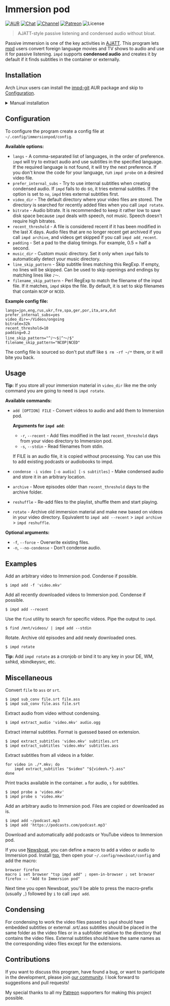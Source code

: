 # Immersion pod

[![AUR](https://img.shields.io/badge/AUR-install-blue.svg)](https://aur.archlinux.org/packages/impd-git/)
[![Chat](https://img.shields.io/badge/chat-join-green)](https://tatsumoto-ren.github.io/blog/join-our-community.html)
[![Channel](https://shields.io/badge/channel-subscribe-blue?logo=telegram&color=3faee8)](https://t.me/ajatt_tools)
[![Patreon](https://img.shields.io/badge/patreon-support-orange)](https://www.patreon.com/bePatron?u=43555128)
![License](https://img.shields.io/github/license/Ajatt-Tools/impd)

> AJATT-style passive listening and condensed audio without bloat.

Passive immersion is one of the key activities in
[AJATT](http://www.alljapaneseallthetime.com/blog/all-japanese-all-the-time-ajatt-how-to-learn-japanese-on-your-own-having-fun-and-to-fluency/).
This program lets
[mpd](https://wiki.archlinux.org/index.php/Music_Player_Daemon)
users convert foreign language movies and TV shows to audio and use it for passive listening.
`impd` supports **condensed audio** and creates it by default
if it finds subtitles in the container or externally.

## Installation

Arch Linux users can install the
[impd-git](https://aur.archlinux.org/packages/impd-git/)
AUR package and skip to [Configuration](#configuration).

<details>

<summary>Manual installation</summary>

1) Install dependencies

    * Mandatory:
        * [mpd](https://wiki.archlinux.org/index.php/Music_Player_Daemon)
        * [FFmpeg](https://wiki.archlinux.org/index.php/FFmpeg)

    * Optional:
        * [mpc](https://archlinux.org/packages/extra/x86_64/mpc/) - Interaction with `mpd`.
        * [libnotify](https://archlinux.org/packages/extra/x86_64/libnotify/) - Desktop notifications.
        * [youtube-dl](https://wiki.archlinux.org/index.php/Youtube-dl) - Adding audio from Youtube.

2) Clone the repo
    ```
    $ git clone 'https://github.com/Ajatt-Tools/impd.git' ~/.local/share/impd
    ```
3) Link the `impd` executable somewhere in your `PATH`
    ```
    $ ln -s ~/.local/share/impd/impd ~/.local/bin/impd
    ```

</details>

## Configuration

To configure the program create a config file at `~/.config/immersionpod/config`.

**Available options:**

* `langs` - A comma-separated list of languages, in the order of preference.
  `impd` will try to extract audio and use subtitles in the specified language.
  If the required language is not found, it will try the next preference.
  If you don't know the code for your language, run `impd probe` on a desired video file.
* `prefer_internal_subs` - Try to use internal subtitles when creating condensed audio.
  If `impd` fails to do so, it tries external subtitles.
  If the option is set to `no`, `impd` tries external subtitles first.
* `video_dir` - The default directory where your video files are stored.
  The directory is searched for recently added files when you call `impd rotate`.
* `bitrate` - Audio bitrate.
  It is recommended to keep it rather low to save disk space because `impd` deals with speech, not music.
  Speech doesn't require high bitrates.
* `recent_threshold` - A file is considered recent if it has been modified in the last X days.
  Audio files that are no longer recent get archived if you call `impd archive`,
  and videos get skipped if you call `impd add_recent`.
* `padding` - Set a pad to the dialog timings. For example, 0.5 = half a second.
* `music_dir` - Custom music directory. Set it only when `impd` fails to automatically detect your music directory.
* `line_skip_pattern` - Skip subtitle lines matching this RegExp.
  If empty, no lines will be skipped.
Can be used to skip openings and endings by matching lines like `♪〜`.
* `filename_skip_pattern` - Perl RegExp to match the filename of the input file.
  If it matches, `impd` skips the file.
  By default, it is set to skip filenames that contain `NCOP` or `NCED`.

**Example config file:**

```
langs=jpn,eng,rus,ukr,fre,spa,ger,por,ita,ara,dut
prefer_internal_subs=yes
video_dir=~/Videos/ongoing
bitrate=32k
recent_threshold=10
padding=0.2
line_skip_pattern="^♪〜$|^〜♪$"
filename_skip_pattern="NCOP|NCED"
```

The config file is sourced so don't put stuff like `$ rm -rf ~/*` there, or it will bite you back.

## Usage

**Tip:** If you store all your immersion material in `video_dir` like me
the only command you are going to need is `impd rotate`.

**Available commands:**

* `add [OPTION] FILE` - Convert videos to audio and add them to Immersion pod.

    **Arguments for `impd add`:**
    * `-r`, `--recent` - Add files modified in the last `recent_threshold` days
    from your video directory to Immersion pod.
    * `-s`, `--stdin` - Read filenames from stdin.

    If FILE is an audio file, it is copied without processing.
    You can use this to add existing podcasts or audiobooks to impd.
* `condense -i video [-o audio] [-s subtitles]` - Make condensed audio and store it in an arbitrary location.
* `archive` - Move episodes older than `recent_threshold` days to the archive folder.
* `reshuffle` - Re-add files to the playlist, shuffle them and start playing.
* `rotate` - Archive old immersion material and make new based on videos in your video directory.
    Equivalent to `impd add --recent` > `impd archive` > `impd reshuffle`.

**Optional arguments:**
* `-f`, `--force` - Overwrite existing files.
* `-n`, `--no-condense` - Don't condense audio.

## Examples

Add an arbitrary video to Immersion pod. Condense if possible.

```
$ impd add -f 'video.mkv'
```

Add all recently downloaded videos to Immersion pod. Condense if possible.

```
$ impd add --recent
```

Use the `find` utility to search for specific videos.
Pipe the output to `impd`.

```
$ find /mnt/videos/ | impd add --stdin
```

Rotate.
Archive old episodes and add newly downloaded ones.

```
$ impd rotate
```

**Tip:** Add `impd rotate` as a cronjob or bind it to any key in your DE, WM, sxhkd, xbindkeysrc, etc.

## Miscellaneous

Convert `file` to `ass` or `srt`.

```
$ impd sub_conv file.srt file.ass
$ impd sub_conv file.ass file.srt
```

Extract audio from video without condensing.

```
$ impd extract_audio 'video.mkv' audio.ogg
```

Extract internal subtitles.
Format is guessed based on extension.

```
$ impd extract_subtitles 'video.mkv' subtitles.srt
$ impd extract_subtitles 'video.mkv' subtitles.ass
```

Extract subtitles from all videos in a folder.

```
for video in ./*.mkv; do
    impd extract_subtitles "$video" "${video%.*}.ass"
done
```

Print tracks available in the container.
`a` for audio, `s` for subtitles.

```
$ impd probe a 'video.mkv'
$ impd probe s 'video.mkv'
```

Add an arbitrary audio to Immersion pod.
Files are copied or downloaded as is.

```
$ impd add ~/podcast.mp3
$ impd add 'https://podcasts.com/podcast.mp3'
```

Download and automatically add podcasts or YouTube videos to Immersion pod.

If you use
[Newsboat](https://wiki.archlinux.org/title/Newsboat),
you can define a macro to add a video or audio to Immersion pod.
Install
[tsp](https://aur.archlinux.org/packages/task-spooler/),
then open your `~/.config/newsboat/config` and add the macro:

```
browser firefox
macro i set browser "tsp impd add" ; open-in-browser ; set browser firefox -- "Add to Immersion pod"
```

Next time you open Newsboat,
you'll be able to press the macro-prefix (usually `,`) followed by `i` to call `impd add`.

## Condensing

For condensing to work the video files passed to `impd` should have embedded subtitles
or external .srt/.ass subtitles should be placed in the same folder as the video files
or in a subfolder relative to the directory that contains the video files.
External subtitles should have the same names as the corresponding video files except for the extensions.

## Contributions

If you want to discuss this program, have found a bug, or want to participate in the development,
please join [our community](https://tatsumoto-ren.github.io/blog/join-our-community.html).
I look forward to suggestions and pull requests!

My special thanks to all my
[Patreon](https://www.patreon.com/bePatron?u=43555128)
supporters for making this project possible.
